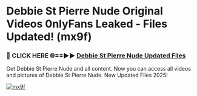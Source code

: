 # Debbie St Pierre Nude Original Videos 0nlyFans Leaked - Files Updated! (mx9f)

<h3>🔴 CLICK HERE 🌐==►► <a href="https://tinyurl.com/5h6xmrr3" rel="nofollow">Debbie St Pierre Nude Updated Files</a></h3>

Get Debbie St Pierre Nude and all content. Now you can access all videos and pictures of Debbie St Pierre Nude. New Updated Files 2025!

[![mx9f](https://i.imgur.com/KVD873Z.gif)](https://tinyurl.com/5h6xmrr3)
